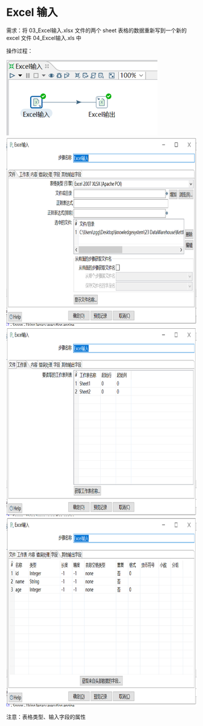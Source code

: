 # Excel 输入

需求：将 03_Excel输入.xlsx 文件的两个 sheet 表格的数据重新写到一个新的 excel 文件 04_Excel输入.xls 中

操作过程：

<img src="../image/kettleExcel输入01.png" alt="kettleExcel输入01" height="200" width="400" >

<img src="../image/kettleExcel输入02.png" alt="kettleExcel输入02" height="500" width="800" >

<img src="../image/kettleExcel输入03.png" alt="kettleExcel输入03" height="500" width="800" >

<img src="../image/kettleExcel输入04.png" alt="kettleExcel输入04" height="500" width="800" >

注意：表格类型、输入字段的属性